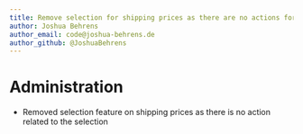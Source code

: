 ```yaml
---
title: Remove selection for shipping prices as there are no actions for the selection
author: Joshua Behrens
author_email: code@joshua-behrens.de
author_github: @JoshuaBehrens
---
```

# Administration
* Removed selection feature on shipping prices as there is no action related to the selection
